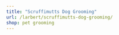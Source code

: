 ```yaml
---
title: "Scruffimutts Dog Grooming"
url: /larbert/scruffimutts-dog-grooming/
shop: pet grooming
---
```

